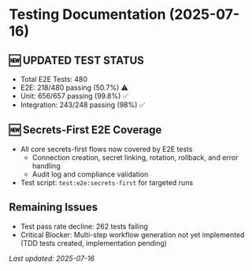 # Testing Documentation (2025-07-16)

## 🆕 UPDATED TEST STATUS
- Total E2E Tests: 480
- E2E: 218/480 passing (50.7%) ⚠️
- Unit: 656/657 passing (99.8%) ✅
- Integration: 243/248 passing (98%) ✅

## 🆕 Secrets-First E2E Coverage
- All core secrets-first flows now covered by E2E tests
  - Connection creation, secret linking, rotation, rollback, and error handling
  - Audit log and compliance validation
- Test script: `test:e2e:secrets-first` for targeted runs

## Remaining Issues
- Test pass rate decline: 262 tests failing
- Critical Blocker: Multi-step workflow generation not yet implemented (TDD tests created, implementation pending)

_Last updated: 2025-07-16_